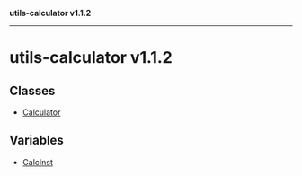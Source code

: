 **utils-calculator v1.1.2**

***

# utils-calculator v1.1.2

## Classes

- [Calculator](classes/Calculator.md)

## Variables

- [CalcInst](variables/CalcInst.md)
